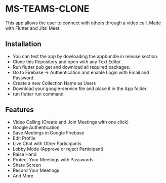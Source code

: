 # MS-TEAMS-CLONE
This app allows the user to connect with others through a video call. Made with Flutter and Jitsi Meet.

## **Installation**

* You can test the app by dowloading the appbundle in release section.
* Clone this Repository and open with any Text Editor.
* Run flutter pub get and download all required packages.
* Go to Firebase -> Authentication and enable Login with Email and Password.
* Create a new Collection Name as Users
* Download your google-service file and place it in the App folder.
* run flutter run command

## **Features**
* Video Calling (Create and Join Meetings with one click)
* Google Authentication
* Save Meetings in Google Firebase
* Edit Profile
* Live Chat with Other Participants
* Lobby Mode (Approve or reject Participant)
* Raise Hand
* Protect Your Meetings with Passwords
* Share Screen
* Record Your Meetings
* And More
